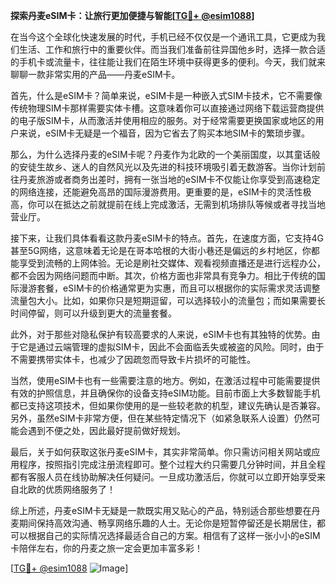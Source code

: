 **探索丹麦eSIM卡：让旅行更加便捷与智能[[TG💪+ @esim1088](https://t.me/s/esim1088)]**

在当今这个全球化快速发展的时代，手机已经不仅仅是一个通讯工具，它更成为我们生活、工作和旅行中的重要伙伴。而当我们准备前往异国他乡时，选择一款合适的手机卡或流量卡，往往能让我们在陌生环境中获得更多的便利。今天，我们就来聊聊一款非常实用的产品——丹麦eSIM卡。

首先，什么是eSIM卡？简单来说，eSIM卡是一种嵌入式SIM卡技术，它不需要像传统物理SIM卡那样需要实体卡槽。这意味着你可以直接通过网络下载运营商提供的电子版SIM卡，从而激活并使用相应的服务。对于经常需要更换国家或地区的用户来说，eSIM卡无疑是一个福音，因为它省去了购买本地SIM卡的繁琐步骤。

那么，为什么选择丹麦的eSIM卡呢？丹麦作为北欧的一个美丽国度，以其童话般的安徒生故乡、迷人的自然风光以及先进的科技环境吸引着无数游客。当你计划前往丹麦旅游或者商务出差时，拥有一张当地的eSIM卡不仅能让你享受到高速稳定的网络连接，还能避免高昂的国际漫游费用。更重要的是，eSIM卡的灵活性极高，你可以在抵达之前就提前在线上完成激活，无需到机场排队等候或者寻找当地营业厅。

接下来，让我们具体看看这款丹麦eSIM卡的特点。首先，在速度方面，它支持4G甚至5G网络，这意味着无论是在哥本哈根的大街小巷还是偏远的乡村地区，你都能享受到流畅的上网体验。无论是刷社交媒体、观看视频直播还是进行远程办公，都不会因为网络问题而中断。其次，价格方面也非常具有竞争力。相比于传统的国际漫游套餐，eSIM卡的价格通常更为实惠，而且可以根据你的实际需求灵活调整流量包大小。比如，如果你只是短期逗留，可以选择较小的流量包；而如果需要长时间停留，则可以升级到更大的流量套餐。

此外，对于那些对隐私保护有较高要求的人来说，eSIM卡也有其独特的优势。由于它是通过云端管理的虚拟SIM卡，因此不会面临丢失或被盗的风险。同时，由于不需要携带实体卡，也减少了因疏忽而导致卡片损坏的可能性。

当然，使用eSIM卡也有一些需要注意的地方。例如，在激活过程中可能需要提供有效的护照信息，并且确保你的设备支持eSIM功能。目前市面上大多数智能手机都已支持这项技术，但如果你使用的是一些较老款的机型，建议先确认是否兼容。另外，虽然eSIM卡非常方便，但在某些特定情况下（如紧急联系人设置）仍然可能会遇到不便之处，因此最好提前做好规划。

最后，关于如何获取这张丹麦eSIM卡，其实非常简单。你只需访问相关网站或应用程序，按照指引完成注册流程即可。整个过程大约只需要几分钟时间，并且全程都有客服人员在线协助解决任何疑问。一旦成功激活后，你就可以立即开始享受来自北欧的优质网络服务了！

综上所述，丹麦eSIM卡无疑是一款既实用又贴心的产品，特别适合那些想要在丹麦期间保持高效沟通、畅享网络乐趣的人士。无论你是短暂停留还是长期居住，都可以根据自己的实际情况选择最适合自己的方案。相信有了这样一张小小的eSIM卡陪伴左右，你的丹麦之旅一定会更加丰富多彩！

[[TG💪+ @esim1088](https://t.me/s/esim1088) ![Image](https://i.postimg.cc/4NQfJmqS/Snipaste-2025-05-13-00-14-12.png)]